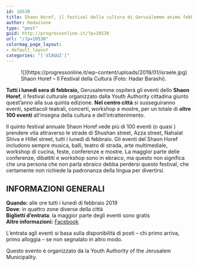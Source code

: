 ```yaml
---
id: 10530
title: Shaon Horef, il festival della cultura di Gerusalemme anima febbraio
author: Redazione
type: "post"
guid: http://progressonline.it/?p=10530
url: "/?p=10530"
colormag_page_layout:
- default_layout
categories: "['VIAGGI']"
---
```


<figure aria-describedby="caption-attachment-10531" class="wp-caption alignleft" id="attachment_10531" style="width: 576px">![](https://progressonline.it/wp-content/uploads/2019/01/israele.jpg)<figcaption class="wp-caption-text" id="caption-attachment-10531">Shaon Horef – Il Festival della Cultura (Foto: Hadar Barashi).</figcaption></figure>

**Tutti i lunedì sera di febbraio,** Gerusalemme ospiterà gli eventi dello **Shaon Horef**, il festival culturale organizzato dalla Youth Authority cittadina giunto quest’anno alla sua quinta edizione. **Nel centro città** si susseguiranno eventi, spettacoli teatrali, concerti, workshop e mostre, per un totale di **oltre 100 eventi** all’insegna della cultura e dell’intrattenimento.

Il quinto festival annuale Shaon Horef vede più di 100 eventi (o quasi ) prendere vita attraverso le strade di Shushan street, Azza street, Nahalat Shiva e Hillel street, tutti i lunedì di febbraio. Gli eventi del Shaon Horef includono sempre musica, balli, teatro di strada, arte multimediale, workshop di cucina, feste, conferenze e mostre. La maggior parte delle conferenze, dibattiti e workshop sono in ebraico, ma questo non significa che una persona che non parla ebraico debba perdersi questo festival, che certamente non richiede la padronanza della lingua per divertirsi.

## INFORMAZIONI GENERALI

**Quando:** alle ore tutti i lunedì di febbraio 2019  
**Dove**: in quattro zone diverse della città  
**Biglietti d’entrata**: la maggior parte degli eventi sono gratis  
**Altre informazioni:** [Facebook](https://facebook.com/ShaonHoref/)

L’entrata agli eventi si basa sulla disponibilità di posti – chi primo arriva, primo alloggia – se non segnalato in altro modo.

Questo evento è organizzato da la Youth Authority of the Jerusalem Municipality.